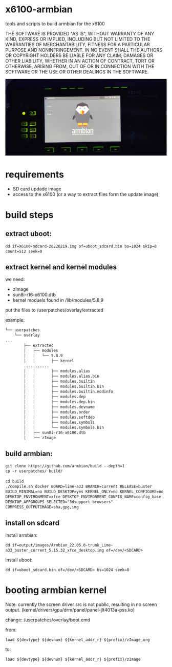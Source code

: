 # x6100-armbian
tools and scripts to build armbian for the x6100

THE SOFTWARE IS PROVIDED "AS IS", WITHOUT WARRANTY OF ANY KIND, EXPRESS OR IMPLIED, INCLUDING BUT NOT LIMITED TO THE WARRANTIES OF MERCHANTABILITY, FITNESS FOR A PARTICULAR PURPOSE AND NONINFRINGEMENT. IN NO EVENT SHALL THE AUTHORS OR COPYRIGHT HOLDERS BE LIABLE FOR ANY CLAIM, DAMAGES OR OTHER LIABILITY, WHETHER IN AN ACTION OF CONTRACT, TORT OR OTHERWISE, ARISING FROM, OUT OF OR IN CONNECTION WITH THE SOFTWARE OR THE USE OR OTHER DEALINGS IN THE SOFTWARE.

![armbian on x6100](docs/armbian_on_x6100.jpg)

# requirements
- SD card updade image
- access to the x6100 (or a way to extract files form the update image)

# build steps

## extract uboot:
```
dd if=X6100-sdcard-20220219.img of=uboot_sdcard.bin bs=1024 skip=8 count=512 seek=0
```

## extract kernel and kernel modules
we need:
- zImage
- sun8i-r16-x6100.dtb
- kernel moduels found in /lib/modules/5.8.9

put the files to /userpatches/overlay/extracted

example:
```
└── userpatches
    └── overlay
...
        ├── extracted
        │   ├── modules
        │   │   └── 5.8.9
        │   │       ├── kernel
        ...........
        │   │       ├── modules.alias
        │   │       ├── modules.alias.bin
        │   │       ├── modules.builtin
        │   │       ├── modules.builtin.bin
        │   │       ├── modules.builtin.modinfo
        │   │       ├── modules.dep
        │   │       ├── modules.dep.bin
        │   │       ├── modules.devname
        │   │       ├── modules.order
        │   │       ├── modules.softdep
        │   │       ├── modules.symbols
        │   │       └── modules.symbols.bin
        │   ├── sun8i-r16-x6100.dtb
        │   └── zImage
```



## build armbian:
```
git clone https://github.com/armbian/build --depth=1
cp -r userpatches/ build/

cd build
./compile.sh docker BOARD=lime-a33 BRANCH=current RELEASE=buster BUILD_MINIMAL=no BUILD_DESKTOP=yes KERNEL_ONLY=no KERNEL_CONFIGURE=no DESKTOP_ENVIRONMENT=xfce DESKTOP_ENVIRONMENT_CONFIG_NAME=config_base DESKTOP_APPGROUPS_SELECTED="3dsupport browsers" COMPRESS_OUTPUTIMAGE=sha,gpg,img
```

## install on sdcard

install armbian:
```
dd if=output/images/Armbian_22.05.0-trunk_Lime-a33_buster_current_5.15.32_xfce_desktop.img of=/dev/<SDCARD>
```

install uboot:
```
dd if=uboot_sdcard.bin of=/dev/<SDCARD> bs=1024 seek=8
```

# booting armbian kernel

Note:
currently the screen driver src is not public, resulting in no screen output.
(kernel/drivers/gpu/drm/panel/panel-jlt4013a-pss.ko)

change:
/userpatches/overlay/boot.cmd

from:
```
load ${devtype} ${devnum} ${kernel_addr_r} ${prefix}/zImage_org
```

to:
```
load ${devtype} ${devnum} ${kernel_addr_r} ${prefix}/zImage
```